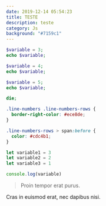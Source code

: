 ```yaml
---
date: 2019-12-14 05:54:23
title: TESTE
description: teste
category: Js
background: "#7159c1"
---
```


```php
$variable = 3;
echo $variable;

$variable = 4;
echo $variable;

$variable = 5;
echo $variable;

die;
```

```css
.line-numbers .line-numbers-rows {
  border-right-color: #ece8de;
}

.line-numbers-rows > span:before {
  color: #cdc4b1;
}
```

```js
let variable1 = 3
let variable2 = 2
let variable3 = 1

console.log(variable)
```

> Proin tempor erat purus.

Cras in euismod erat, nec dapibus nisi.
